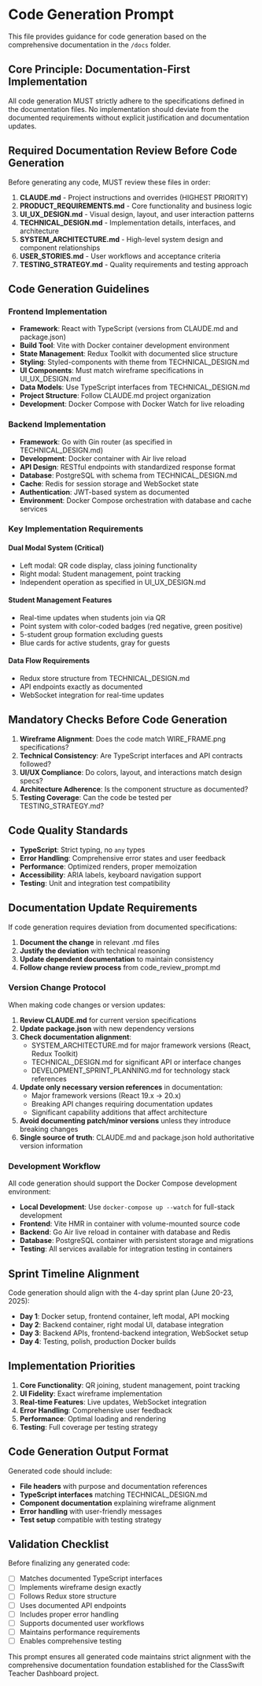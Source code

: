 # Code Generation Prompt

This file provides guidance for code generation based on the comprehensive documentation in the `/docs` folder.

## Core Principle: Documentation-First Implementation

All code generation MUST strictly adhere to the specifications defined in the documentation files. No implementation should deviate from the documented requirements without explicit justification and documentation updates.

## Required Documentation Review Before Code Generation

Before generating any code, MUST review these files in order:

1. **CLAUDE.md** - Project instructions and overrides (HIGHEST PRIORITY)
2. **PRODUCT_REQUIREMENTS.md** - Core functionality and business logic
3. **UI_UX_DESIGN.md** - Visual design, layout, and user interaction patterns
4. **TECHNICAL_DESIGN.md** - Implementation details, interfaces, and architecture
5. **SYSTEM_ARCHITECTURE.md** - High-level system design and component relationships
6. **USER_STORIES.md** - User workflows and acceptance criteria
7. **TESTING_STRATEGY.md** - Quality requirements and testing approach

## Code Generation Guidelines

### Frontend Implementation
- **Framework**: React with TypeScript (versions from CLAUDE.md and package.json)
- **Build Tool**: Vite with Docker container development environment
- **State Management**: Redux Toolkit with documented slice structure
- **Styling**: Styled-components with theme from TECHNICAL_DESIGN.md
- **UI Components**: Must match wireframe specifications in UI_UX_DESIGN.md
- **Data Models**: Use TypeScript interfaces from TECHNICAL_DESIGN.md
- **Project Structure**: Follow CLAUDE.md project organization
- **Development**: Docker Compose with Docker Watch for live reloading

### Backend Implementation  
- **Framework**: Go with Gin router (as specified in TECHNICAL_DESIGN.md)
- **Development**: Docker container with Air live reload
- **API Design**: RESTful endpoints with standardized response format
- **Database**: PostgreSQL with schema from TECHNICAL_DESIGN.md
- **Cache**: Redis for session storage and WebSocket state
- **Authentication**: JWT-based system as documented
- **Environment**: Docker Compose orchestration with database and cache services

### Key Implementation Requirements

#### Dual Modal System (Critical)
- Left modal: QR code display, class joining functionality
- Right modal: Student management, point tracking
- Independent operation as specified in UI_UX_DESIGN.md

#### Student Management Features
- Real-time updates when students join via QR
- Point system with color-coded badges (red negative, green positive)
- 5-student group formation excluding guests
- Blue cards for active students, gray for guests

#### Data Flow Requirements
- Redux store structure from TECHNICAL_DESIGN.md
- API endpoints exactly as documented
- WebSocket integration for real-time updates

## Mandatory Checks Before Code Generation

1. **Wireframe Alignment**: Does the code match WIRE_FRAME.png specifications?
2. **Technical Consistency**: Are TypeScript interfaces and API contracts followed?
3. **UI/UX Compliance**: Do colors, layout, and interactions match design specs?
4. **Architecture Adherence**: Is the component structure as documented?
5. **Testing Coverage**: Can the code be tested per TESTING_STRATEGY.md?

## Code Quality Standards

- **TypeScript**: Strict typing, no `any` types
- **Error Handling**: Comprehensive error states and user feedback
- **Performance**: Optimized renders, proper memoization
- **Accessibility**: ARIA labels, keyboard navigation support
- **Testing**: Unit and integration test compatibility

## Documentation Update Requirements

If code generation requires deviation from documented specifications:

1. **Document the change** in relevant .md files
2. **Justify the deviation** with technical reasoning  
3. **Update dependent documentation** to maintain consistency
4. **Follow change review process** from code_review_prompt.md

### Version Change Protocol

When making code changes or version updates:

1. **Review CLAUDE.md** for current version specifications
2. **Update package.json** with new dependency versions
3. **Check documentation alignment**:
   - SYSTEM_ARCHITECTURE.md for major framework versions (React, Redux Toolkit)
   - TECHNICAL_DESIGN.md for significant API or interface changes
   - DEVELOPMENT_SPRINT_PLANNING.md for technology stack references
4. **Update only necessary version references** in documentation:
   - Major framework versions (React 19.x → 20.x)
   - Breaking API changes requiring documentation updates
   - Significant capability additions that affect architecture
5. **Avoid documenting patch/minor versions** unless they introduce breaking changes
6. **Single source of truth**: CLAUDE.md and package.json hold authoritative version information

### Development Workflow

All code generation should support the Docker Compose development environment:

- **Local Development**: Use `docker-compose up --watch` for full-stack development
- **Frontend**: Vite HMR in container with volume-mounted source code
- **Backend**: Go Air live reload in container with database and Redis
- **Database**: PostgreSQL container with persistent storage and migrations
- **Testing**: All services available for integration testing in containers

## Sprint Timeline Alignment

Code generation should align with the 4-day sprint plan (June 20-23, 2025):

- **Day 1**: Docker setup, frontend container, left modal, API mocking
- **Day 2**: Backend container, right modal UI, database integration
- **Day 3**: Backend APIs, frontend-backend integration, WebSocket setup
- **Day 4**: Testing, polish, production Docker builds

## Implementation Priorities

1. **Core Functionality**: QR joining, student management, point tracking
2. **UI Fidelity**: Exact wireframe implementation
3. **Real-time Features**: Live updates, WebSocket integration
4. **Error Handling**: Comprehensive user feedback
5. **Performance**: Optimal loading and rendering
6. **Testing**: Full coverage per testing strategy

## Code Generation Output Format

Generated code should include:
- **File headers** with purpose and documentation references
- **TypeScript interfaces** matching TECHNICAL_DESIGN.md
- **Component documentation** explaining wireframe alignment
- **Error handling** with user-friendly messages
- **Test setup** compatible with testing strategy

## Validation Checklist

Before finalizing any generated code:

- [ ] Matches documented TypeScript interfaces
- [ ] Implements wireframe design exactly
- [ ] Follows Redux store structure
- [ ] Uses documented API endpoints
- [ ] Includes proper error handling
- [ ] Supports documented user workflows
- [ ] Maintains performance requirements
- [ ] Enables comprehensive testing

This prompt ensures all generated code maintains strict alignment with the comprehensive documentation foundation established for the ClassSwift Teacher Dashboard project.